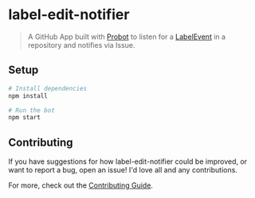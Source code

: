 # label-edit-notifier

> A GitHub App built with [Probot](https://github.com/probot/probot) to listen for a [LabelEvent](https://developer.github.com/v3/activity/events/types/#labelevent) in a repository and notifies via Issue.

## Setup

```sh
# Install dependencies
npm install

# Run the bot
npm start
```

## Contributing

If you have suggestions for how label-edit-notifier could be improved, or want to report a bug, open an issue! I'd love all and any contributions.

For more, check out the [Contributing Guide](CONTRIBUTING.md).
